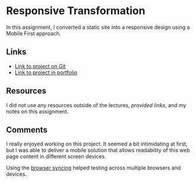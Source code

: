 # Responsive Transformation

In this assignment, I converted a static site into a responsive design using a Mobile First approach.

## Links

- [Link to project on Git](https://github.com/claulg2701/project_transformation_deleon_claudia.git)
- [Link to project in portfolio](http://www.claudia-deleon.com/advanced_web2/responsive_transfotmation/)

## Resources

I	did	not	use	any	resources	outside	of	the	lectures, *provided links*, and my notes	on this	assignment.

## Comments

I really enjoyed working on this project. It seemed a bit intimidating at first, but I was able to deliver a mobile solution that allows readability of this web page content in different screen devices.

Using the [browser syncing](https://browsersync.io/) helped testing across multiple browsers and devices.
